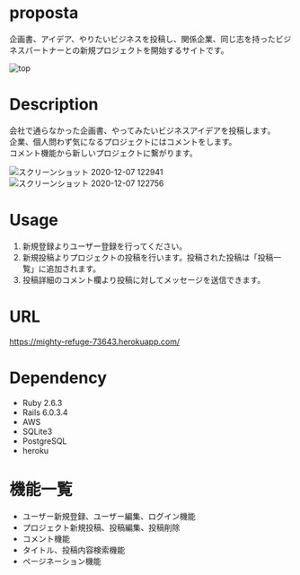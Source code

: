 # proposta

企画書、アイデア、やりたいビジネスを投稿し、関係企業、同じ志を持ったビジネスパートナーとの新規プロジェクトを開始するサイトです。

![top](https://user-images.githubusercontent.com/69831034/101302715-b7c3da00-387f-11eb-9bc9-06e4b17aaddb.png)

# Description

会社で通らなかった企画書、やってみたいビジネスアイデアを投稿します。  
企業、個人問わず気になるプロジェクトにはコメントをします。  
コメント機能から新しいプロジェクトに繋がります。

![スクリーンショット 2020-12-07 122941](https://user-images.githubusercontent.com/69831034/101306327-f198de80-3887-11eb-96e5-4d35e173f09b.png)  
![スクリーンショット 2020-12-07 122756](https://user-images.githubusercontent.com/69831034/101306319-ee055780-3887-11eb-8fe3-63971546523e.png)

# Usage

1. 新規登録よりユーザー登録を行ってください。
2. 新規投稿よりプロジェクトの投稿を行います。投稿された投稿は「投稿一覧」に追加されます。
3. 投稿詳細のコメント欄より投稿に対してメッセージを送信できます。

# URL

https://mighty-refuge-73643.herokuapp.com/

# Dependency

* Ruby 2.6.3
* Rails 6.0.3.4
* AWS
* SQLite3
* PostgreSQL
* heroku

# 機能一覧

* ユーザー新規登録、ユーザー編集、ログイン機能
* プロジェクト新規投稿、投稿編集、投稿削除
* コメント機能
* タイトル、投稿内容検索機能
* ページネーション機能

